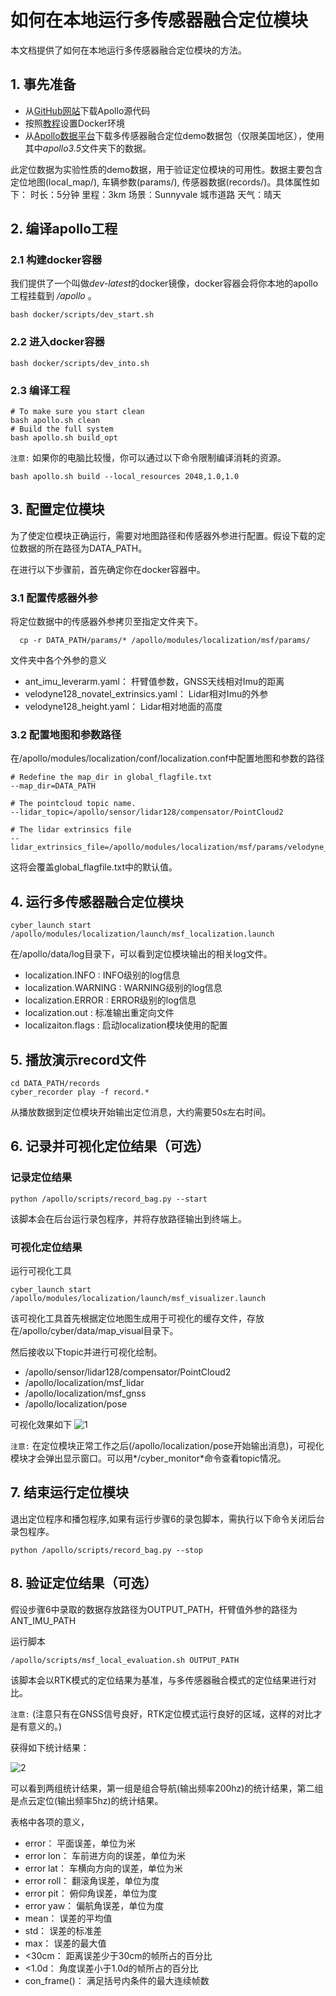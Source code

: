# 如何在本地运行多传感器融合定位模块

本文档提供了如何在本地运行多传感器融合定位模块的方法。

## 1. 事先准备
 - 从[GitHub网站](https://github.com/ApolloAuto/apollo)下载Apollo源代码
 - 按照[教程](https://github.com/ApolloAuto/apollo/blob/master/README.md)设置Docker环境
 - 从[Apollo数据平台](http://data.apollo.auto/?name=sensor%20data&data_key=multisensor&data_type=1&locale=en-us&lang=en)下载多传感器融合定位demo数据包（仅限美国地区），使用其中*apollo3.5*文件夹下的数据。

此定位数据为实验性质的demo数据，用于验证定位模块的可用性。数据主要包含定位地图(local_map/), 车辆参数(params/), 传感器数据(records/)。具体属性如下：
时长：5分钟
里程：3km
场景：Sunnyvale 城市道路
天气：晴天

## 2. 编译apollo工程

### 2.1 构建docker容器
我们提供了一个叫做*dev-latest*的docker镜像，docker容器会将你本地的apollo工程挂载到 */apollo* 。
```
bash docker/scripts/dev_start.sh
```
### 2.2 进入docker容器
```
bash docker/scripts/dev_into.sh
```
### 2.3 编译工程
```
# To make sure you start clean
bash apollo.sh clean
# Build the full system
bash apollo.sh build_opt
```

`注意:` 如果你的电脑比较慢，你可以通过以下命令限制编译消耗的资源。

```
bash apollo.sh build --local_resources 2048,1.0,1.0
```

## 3. 配置定位模块
为了使定位模块正确运行，需要对地图路径和传感器外参进行配置。假设下载的定位数据的所在路径为DATA_PATH。

在进行以下步骤前，首先确定你在docker容器中。

### 3.1 配置传感器外参
将定位数据中的传感器外参拷贝至指定文件夹下。

```
  cp -r DATA_PATH/params/* /apollo/modules/localization/msf/params/
```
文件夹中各个外参的意义
 - ant_imu_leverarm.yaml： 杆臂值参数，GNSS天线相对Imu的距离
 - velodyne128_novatel_extrinsics.yaml： Lidar相对Imu的外参
 - velodyne128_height.yaml： Lidar相对地面的高度

### 3.2 配置地图和参数路径
在/apollo/modules/localization/conf/localization.conf中配置地图和参数的路径

```
# Redefine the map_dir in global_flagfile.txt
--map_dir=DATA_PATH

# The pointcloud topic name.
--lidar_topic=/apollo/sensor/lidar128/compensator/PointCloud2

# The lidar extrinsics file
--lidar_extrinsics_file=/apollo/modules/localization/msf/params/velodyne_params/velodyne128_novatel_extrinsics.yaml
```
这将会覆盖global_flagfile.txt中的默认值。

## 4. 运行多传感器融合定位模块
```
cyber_launch start /apollo/modules/localization/launch/msf_localization.launch
```

在/apollo/data/log目录下，可以看到定位模块输出的相关log文件。

 - localization.INFO : INFO级别的log信息
 - localization.WARNING : WARNING级别的log信息
 - localization.ERROR : ERROR级别的log信息
 - localization.out : 标准输出重定向文件
 - localizaiton.flags : 启动localization模块使用的配置

## 5. 播放演示record文件
```
cd DATA_PATH/records
cyber_recorder play -f record.*
```
从播放数据到定位模块开始输出定位消息，大约需要50s左右时间。

## 6. 记录并可视化定位结果（可选）
### 记录定位结果
```
python /apollo/scripts/record_bag.py --start
```
该脚本会在后台运行录包程序，并将存放路径输出到终端上。

### 可视化定位结果
运行可视化工具

```
cyber_launch start /apollo/modules/localization/launch/msf_visualizer.launch
```
该可视化工具首先根据定位地图生成用于可视化的缓存文件，存放在/apollo/cyber/data/map_visual目录下。

然后接收以下topic并进行可视化绘制。

 - /apollo/sensor/lidar128/compensator/PointCloud2
 - /apollo/localization/msf_lidar
 - /apollo/localization/msf_gnss
 - /apollo/localization/pose

可视化效果如下
![1](images/msf_localization/online_visualizer.png)

`注意:` 在定位模块正常工作之后(/apollo/localization/pose开始输出消息)，可视化模块才会弹出显示窗口。可以用*/cyber_monitor*命令查看topic情况。

## 7. 结束运行定位模块

退出定位程序和播包程序,如果有运行步骤6的录包脚本，需执行以下命令关闭后台录包程序。
```
python /apollo/scripts/record_bag.py --stop
```

## 8. 验证定位结果（可选）

假设步骤6中录取的数据存放路径为OUTPUT_PATH，杆臂值外参的路径为ANT_IMU_PATH

运行脚本
```
/apollo/scripts/msf_local_evaluation.sh OUTPUT_PATH
```
该脚本会以RTK模式的定位结果为基准，与多传感器融合模式的定位结果进行对比。

`注意:`
(注意只有在GNSS信号良好，RTK定位模式运行良好的区域，这样的对比才是有意义的。)

获得如下统计结果：

![2](images/msf_localization/localization_result.png)

可以看到两组统计结果，第一组是组合导航(输出频率200hz)的统计结果，第二组是点云定位(输出频率5hz)的统计结果。

表格中各项的意义，
 - error：  平面误差，单位为米
 - error lon：  车前进方向的误差，单位为米
 - error lat：  车横向方向的误差，单位为米
 - error roll： 翻滚角误差，单位为度
 - error pit：  俯仰角误差，单位为度
 - error yaw：  偏航角误差，单位为度
 - mean： 误差的平均值
 - std：  误差的标准差
 - max：  误差的最大值
 - <30cm：  距离误差少于30cm的帧所占的百分比
 - <1.0d：  角度误差小于1.0d的帧所占的百分比
 - con_frame()： 满足括号内条件的最大连续帧数
